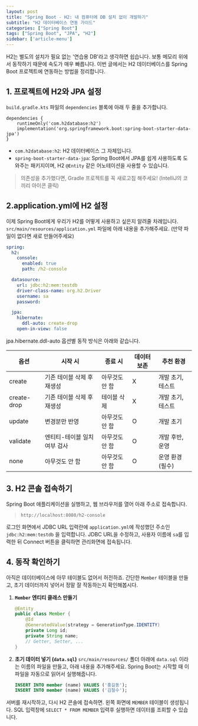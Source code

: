 ```yaml
---
layout: post
title: "Spring Boot - H2: 내 컴퓨터에 DB 설치 없이 개발하기"
subtitle: "H2 데이터베이스 연동 가이드"
categories: ["Spring Boot"]
tags: ["Spring Boot", "JPA", "H2"]
sidebar: ['article-menu']
---
```


H2는 별도의 설치가 필요 없는 '연습용 DB'라고 생각하면 쉽습니다. 보통 메모리 위에서 동작하기 때문에 속도가 매우 빠릅니다.
이번 글에서는 H2 데이터베이스를 Spring Boot 프로젝트에 연동하는 방법을 정리합니다.

## 1. 프로젝트에 H2와 JPA 설정
`build.gradle.kts` 파일의 `dependencies` 블록에 아래 두 줄을 추가합니다.

```
dependencies {
    runtimeOnly('com.h2database:h2')
    implementation('org.springframework.boot:spring-boot-starter-data-jpa')
}
```
- `com.h2database:h2`: H2 데이터베이스 그 자체입니다.
- `spring-boot-starter-data-jpa`: Spring Boot에서 JPA를 쉽게 사용하도록 도와주는 패키지이며, H2 `@Entity` 같은 어노테이션을 사용할 수 있습니다.

> 의존성을 추가했다면, Gradle 프로젝트를 꼭 새로고침 해주세요! (IntelliJ의 코끼리 아이콘 클릭)

## 2.application.yml에 H2 설정

이제 Spring Boot에게 우리가 H2를 어떻게 사용하고 싶은지 알려줄 차례입니다. `src/main/resources/application.yml` 파일에 아래 내용을 추가해주세요. (만약 파일이 없다면 새로 만들어주세요)

```yaml
spring:
  h2:
    console:
      enabled: true
      path: /h2-console

  datasource:
    url: jdbc:h2:mem:testdb
    driver-class-name: org.h2.Driver
    username: sa
    password: 

  jpa:
    hibernate:
      ddl-auto: create-drop
    open-in-view: false
```
jpa.hibernate.ddl-auto 옵션별 동작 방식은 아래와 같습니다.

|옵션|시작 시|종료 시| 데이터 보존 |추천 환경|
|-|-|-|--------|-|
|create      |기존 테이블 삭제 후 재생성  |아무것도 안 함 | X      |개발 초기, 테스트 |
|create-drop |기존 테이블 삭제 후 재생성  |테이블 삭제    | X      |개발 초기, 테스트 |
|update      |변경분만 반영     |아무것도 안 함 | O      |개발 초기  |
|validate    |엔티티-테이블 일치 여부 검사 |아무것도 안 함 | O      |개발 후반, 운영 |
|none        |아무것도 안 함              |아무것도 안 함 | O      |운영 환경 (필수) |

## 3. H2 콘솔 접속하기
Spring Boot 애플리케이션을 실행하고, 웹 브라우저를 열어 아래 주소로 접속합니다.
> `http://localhost:8080/h2-console`

로그인 화면에서 JDBC URL 입력란에 `application.yml`에 작성했던 주소인 `jdbc:h2:mem:testdb` 을 입력합니다.
JDBC URL을 수정하고, 사용자 이름에 `sa`를 입력한 뒤 Connect 버튼을 클릭하면 관리화면에 접속됩니다.

## 4. 동작 확인하기

아직은 데이터베이스에 아무 테이블도 없어서 허전하죠. 간단한 `Member` 테이블을 만들고, 초기 데이터까지 넣어서 정말 잘 작동하는지 확인해봅시다.

1.  **`Member` 엔티티 클래스 만들기**
    ```java
    @Entity
    public class Member {
        @Id
        @GeneratedValue(strategy = GenerationType.IDENTITY)
        private Long id;
        private String name;
        // Getter, Setter, ...
    }
    ```

2.  **초기 데이터 넣기 (`data.sql`)**
    `src/main/resources/` 폴더 아래에 `data.sql` 이라는 이름의 파일을 만들고, 아래 내용을 추가해주세요. Spring Boot는 시작할 때 이 파일을 자동으로 읽어서 실행해줍니다.
    ```sql
    INSERT INTO member (name) VALUES ('홍길동');
    INSERT INTO member (name) VALUES ('김철수');
    ```

서버를 재시작하고, 다시 H2 콘솔에 접속하면. 왼쪽 화면에 `MEMBER` 테이블이 생성됩니다. SQL 입력창에 `SELECT * FROM MEMBER` 입력후 실행하면 데이터를 조회할 수 있습니다. 
